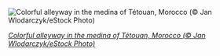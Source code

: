 
![Colorful alleyway in the medina of Tétouan, Morocco (© Jan Wlodarczyk/eStock Photo)](https://cn.bing.com//th?id=OHR.Tetouan_EN-US7379560261_1920x1080.jpg&rf=LaDigue_1920x1080.jpg&pid=hp)

*[Colorful alleyway in the medina of Tétouan, Morocco (© Jan Wlodarczyk/eStock Photo)](https://www.bing.com/search?q=Tetouan+Morocco&form=hpcapt&filters=HpDate%3a%2220210719_0700%22)*
